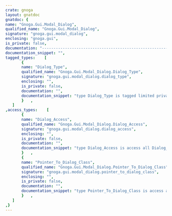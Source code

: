 ```yaml
---
crate: gnoga
layout: gnatdoc
gnatdoc: {
name: "Gnoga.Gui.Modal_Dialog",
qualified_name: "Gnoga.Gui.Modal_Dialog",
signature: "gnoga.gui.modal_dialog",
enclosing: "gnoga.gui",
is_private: false,
documentation: "-----------------------------------------------------------------------\n  Dialog_Type\n-----------------------------------------------------------------------\n  Dialog_Type is the class encapsulating the a modal frame and a\n  modal background.",
documentation_snippet: "",
tagged_types:    [
       {
       name: "Dialog_Type",
       qualified_name: "Gnoga.Gui.Modal_Dialog.Dialog_Type",
       signature: "gnoga.gui.modal_dialog.dialog_type",
       enclosing: "",
       is_private: false,
       documentation: "",
       documentation_snippet: "type Dialog_Type is tagged limited private;",
       }   ,
   ]
,access_types:    [
       {
       name: "Dialog_Access",
       qualified_name: "Gnoga.Gui.Modal_Dialog.Dialog_Access",
       signature: "gnoga.gui.modal_dialog.dialog_access",
       enclosing: "",
       is_private: false,
       documentation: "",
       documentation_snippet: "type Dialog_Access is access all Dialog_Type;",
       }   ,
       {
       name: "Pointer_To_Dialog_Class",
       qualified_name: "Gnoga.Gui.Modal_Dialog.Pointer_To_Dialog_Class",
       signature: "gnoga.gui.modal_dialog.pointer_to_dialog_class",
       enclosing: "",
       is_private: false,
       documentation: "",
       documentation_snippet: "type Pointer_To_Dialog_Class is access all Dialog_Type'Class;",
       }   ,
   ]
,}
---
```

